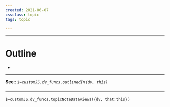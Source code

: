 ```yaml
---
created: 2021-06-07
cssclass: topic
tags: topic

---
```




---
# Outline
- 

---

**See**:: 
*`$=customJS.dv_funcs.outlinedIn(dv, this)`*



### <hr class="dataviews"/>
`$=customJS.dv_funcs.topicNoteDataviews({dv, that:this})`
